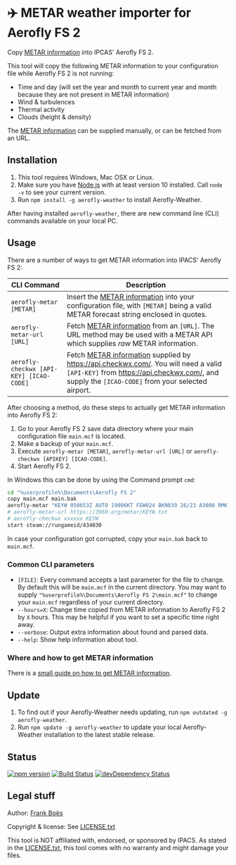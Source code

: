 ✈️ METAR weather importer for Aerofly FS 2
===========================================

Copy [METAR information](docs/README.md) into IPCAS' Aerofly FS 2. 

This tool will copy the following METAR information to your configuration file while Aerofly FS 2 is not running:

* Time and day (will set the year and month to current year and month because they are not present in METAR information)
* Wind & turbulences
* Thermal activity
* Clouds (height & density)

The [METAR information](docs/README.md) can be supplied manually, or can be fetched from an URL.

Installation
------------

1. This tool requires Windows, Mac OSX or Linux.
1. Make sure you have [Node.js](https://nodejs.org/) with at least version 10 installed. Call `node -v` to see your current version.
1. Run `npm install -g aerofly-weather` to install Aerofly-Weather.

After having installed `aerofly-weather`, there are new command line (CLI) commands available on your local PC.

Usage
-----

There are a number of ways to get METAR information into IPACS' Aerofly FS 2:

| CLI Command | Description |
| ----------- | ----------- |
| `aerofly-metar [METAR]` | Insert the [METAR information](docs/README.md) into your configuration file, with `[METAR]` being a valid METAR forecast string enclosed in quotes. |
| `aerofly-metar-url [URL]` | Fetch [METAR information](docs/README.md) from an `[URL]`. The URL method may be used with a METAR API which supplies _raw_ METAR information. |
| `aerofly-checkwx [API-KEY] [ICAO-CODE]` | Fetch [METAR information](docs/README.md) supplied by https://api.checkwx.com/. You will need a valid `[API-KEY]` from https://api.checkwx.com/, and supply the `[ICAO-CODE]` from your selected airport. |

After choosing a method, do these steps to actually get METAR information into Aerofly FS 2:

1. Go to your Aerofly FS 2 save data directory where your main configuration file `main.mcf` is located.
1. Make a backup of your `main.mcf`.
1. Execute `aerofly-metar [METAR]`, `aerofly-metar-url [URL]` or `aerofly-checkwx [APIKEY] [ICAO-CODE]`.
1. Start Aerofly FS 2.

In Windows this can be done by using the Command prompt `cmd`:

```bash
cd "%userprofile%\Documents\Aerofly FS 2"
copy main.mcf main.bak
aerofly-metar "KEYW 050653Z AUTO 19006KT FEW024 BKN039 26/23 A3000 RMK AO2 LTG DSNT W SLP159 T02610228"
# aerofly-metar-url https://3960.org/metar/KEYW.txt
# aerofly-checkwx xxxxxx KEYW
start steam://rungameid/434030
```
In case your configuration got corrupted, copy your `main.bak` back to `main.mcf`.

### Common CLI parameters

* `[FILE]`: Every command accepts a last parameter for the file to change. By default this will be `main.mcf` in the current directory. You may want to supply `"%userprofile%\Documents\Aerofly FS 2\main.mcf"` to change your `main.mcf` regardless of your current directory.
* `--hours=X`: Change time copied from METAR information to Aerofly FS 2 by `X` hours. This may be helpful if you want to set a specific time right away.
* `--verbose`: Output extra information about found and parsed data.
* `--help`: Show help information about tool.

### Where and how to get METAR information

There is a [small guide on how to get METAR information](docs/README.md).

Update
------

1. To find out if your Aerofly-Weather needs updating, run `npm outdated -g aerofly-weather`.
2. Run `npm update -g aerofly-weather` to update your local Aerofly-Weather installation to the latest stable release.

Status
-------

[![npm version](https://badge.fury.io/js/aerofly-weather.svg)](https://badge.fury.io/js/aerofly-weather)
[![Build Status](https://travis-ci.org/fboes/aerofly-weather.svg?branch=master)](https://travis-ci.org/fboes/aerofly-weather)
[![devDependency Status](https://david-dm.org/fboes/aerofly-weather/dev-status.svg)](https://david-dm.org/fboes/aerofly-weather?type=dev)

Legal stuff
-----------

Author: [Frank Boës](http://3960.org)

Copyright & license: See [LICENSE.txt](LICENSE.txt)

This tool is NOT affiliated with, endorsed, or sponsored by IPACS. As stated in the [LICENSE.txt](LICENSE.txt), this tool comes with no warranty and might damage your files.
